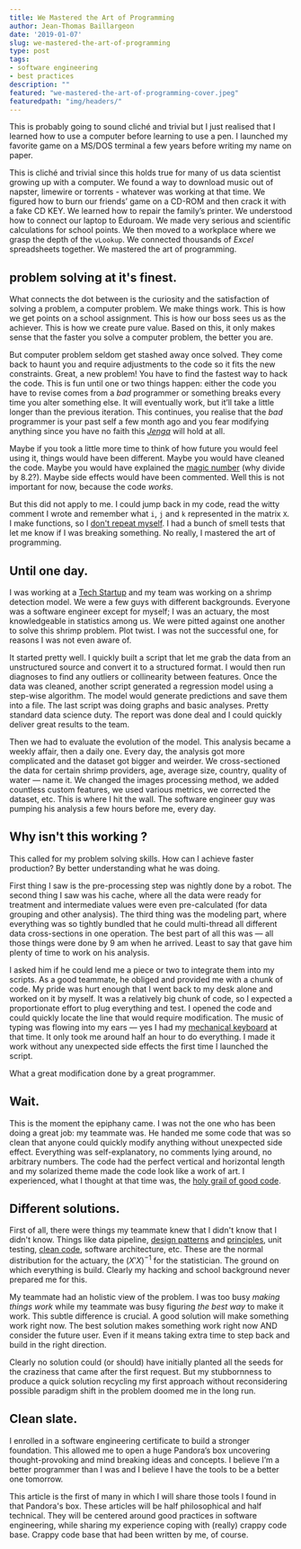 ```yaml
---
title: We Mastered the Art of Programming
author: Jean-Thomas Baillargeon
date: '2019-01-07'
slug: we-mastered-the-art-of-programming
type: post
tags:
- software engineering
- best practices
description: ""
featured: "we-mastered-the-art-of-programming-cover.jpeg"
featuredpath: "img/headers/"
---
```


This is probably going to sound cliché and trivial but I just realised that I learned how to use a computer before learning to use a pen. I launched my favorite game on a MS/DOS terminal a few years before writing my name on paper.

This is cliché and trivial since this holds true for many of us data scientist growing up with a computer. We found a way to download music out of napster, limewire or torrents - whatever was working at that time. We figured how to burn our friends’ game on a CD-ROM and then crack it with a fake CD KEY. We learned how to repair the family’s printer. We understood how to connect our laptop to Eduroam. We made very serious and scientific calculations for school points. We then moved to a workplace where we grasp the depth of the `vLookup`. We connected thousands of *Excel* spreadsheets together. We mastered the art of programming.

## problem solving at it's finest.

What connects the dot between is the curiosity and the satisfaction of solving a problem, a computer problem. We make things work. This is how we get points on a school assignment. This is how our boss sees us as the achiever. This is how we create pure value. Based on this, it only makes sense that the faster you solve a computer problem, the better you are.

But computer problem seldom get stashed away once solved. They come back to haunt you and require adjustments to the code so it fits the new constraints. Great, a new problem! You have to find the fastest way to hack the code. This is fun until one or two things happen: either the code you have to revise comes from a *bad* programmer or something breaks every time you alter something else. It will eventually work, but it’ll take a little longer than the previous iteration. This continues, you realise that the *bad* programmer is your past self a few month ago and you fear modifying anything since you have no faith this [*Jenga*](https://secure.img1-fg.wfcdn.com/im/93997415/resize-h800%5Ecompr-r85/4885/48852016/Jenga%25AE+giant%25u2122+premium+jeu+de+bois+franc.jpg) will hold at all.

Maybe if you took a little more time to think of how future you would feel using it, things would have been different. Maybe you would have cleaned the code. Maybe you would have explained the [magic number](https://en.wikipedia.org/wiki/Magic_number_(programming)) (why divide by 8.2?). Maybe side effects would have been commented. Well this is not important for now, because the code *works*.

But this did not apply to me. I could jump back in my code, read the witty comment I wrote and remember what `i`, `j` and `k` represented in the  matrix `X`. I make functions, so I [don't repeat myself](https://en.wikipedia.org/wiki/Don%27t_repeat_yourself). I had a bunch of smell tests that let me know if I was breaking something. No really, I mastered the art of programming.

## Until one day.

I was working at a [Tech Startup](https://www.xpertsea.com/) and my team was working on a shrimp detection model. We were a few guys with different backgrounds. Everyone was a software engineer except for myself; I was an actuary, the most knowledgeable in statistics among us. We were pitted against one another to solve this shrimp problem. Plot twist. I was not the successful one, for reasons I was not even aware of.

It started pretty well. I quickly built a script that let me grab the data from an unstructured source and convert it to a structured format. I would then run diagnoses to find any outliers or collinearity between features. Once the data was cleaned, another script generated a regression model using a step-wise algorithm. The model would generate predictions and save them into a file. The last script was doing graphs and basic analyses. Pretty standard data science duty. The report was done deal and I could quickly deliver great results to the team.

Then we had to evaluate the evolution of the model. This analysis became a weekly affair, then a daily one. Every day, the analysis got more complicated and the dataset got bigger and weirder. We cross-sectioned the data for certain shrimp providers, age, average size, country, quality of water — name it. We changed the images processing method, we added countless custom features, we used various metrics, we corrected the dataset, etc. This is where I hit the wall. The software engineer guy was pumping his analysis a few hours before me, every day.

## Why isn't this working ?

This called for my problem solving skills. How can I achieve faster production? By better understanding what he was doing.

First thing I saw is the pre-processing step was nightly done by a robot. The second thing I saw was his cache, where all the data were ready for treatment and intermediate values were even pre-calculated (for data grouping and other analysis). The third thing was the modeling part, where everything was so tightly bundled that he could multi-thread all different data cross-sections in one operation. The best part of all this was — all those things were done by 9 am when he arrived. Least to say that gave him plenty of time to work on his analysis.

I asked him if he could lend me a piece or two to integrate them into my scripts. As a good teammate, he obliged and provided me with a chunk of code. My pride was hurt enough that I went back to my desk alone and worked on it by myself. It was a relatively big chunk of code, so I expected a proportionate effort to plug everything and test. I opened the code and could quickly locate the line that would require modification. The music of typing was flowing into my ears — yes I had my [mechanical keyboard](http://www.wasdkeyboards.com/index.php/products/code-keyboard/code-87-key-mechanical-keyboard.html) at that time. It only took me around half an hour to do everything. I made it work without any unexpected side effects the first time I launched the script.

What a great modification done by a great programmer.

## Wait.

This is the moment the epiphany came. I was not the one who has been doing a great job: my teammate was. He handed me some code that was so clean that anyone could quickly modify anything without unexpected side effect. Everything was self-explanatory, no comments lying around, no arbitrary numbers. The code had the perfect vertical and horizontal length and my solarized theme made the code look like a work of art. I experienced, what I thought at that time was, the [holy grail of good code](https://coding2fun.wordpress.com/2017/02/08/how-to-design-reliable-scalable-and-maintainable-applications/).

## Different solutions.

First of all, there were things my teammate knew that I didn't know that I didn't know. Things like data pipeline, [design patterns](https://sourcemaking.com/design_patterns) and [principles](https://en.wikipedia.org/wiki/SOLID), unit testing, [clean code](https://en.wikipedia.org/wiki/Worship), software architecture, etc. These are the normal distribution for the actuary, the $(X'X)^{-1}$ for the statistician. The ground on which everything is build. Clearly my hacking and school background never prepared me for this.

My teammate had an holistic view of the problem. I was too busy *making things work* while my teammate was busy figuring *the best way* to make it work. This subtle difference is crucial. A good solution will make something work right now. The best solution makes something work right now AND consider the future user. Even if it means taking extra time to step back and build in the right direction.

Clearly no solution could (or should) have initially planted all the seeds for the craziness that came after the first request. But my stubbornness to produce a quick solution recycling my first approach without reconsidering possible paradigm shift in the problem doomed me in the long run.

## Clean slate.

I enrolled in a software engineering certificate to build a stronger foundation. This allowed me to open a huge Pandora’s box uncovering thought-provoking and mind breaking ideas and concepts. I believe I’m a better programmer than I was and I believe I have the tools to be a better one tomorrow.

This article is the first of many in which I will share those tools I found in that Pandora's box. These articles will be half philosophical and half technical. They will be centered around good practices in software engineering, while sharing my experience coping with (really) crappy code base. Crappy code base that had been written by me, of course.
